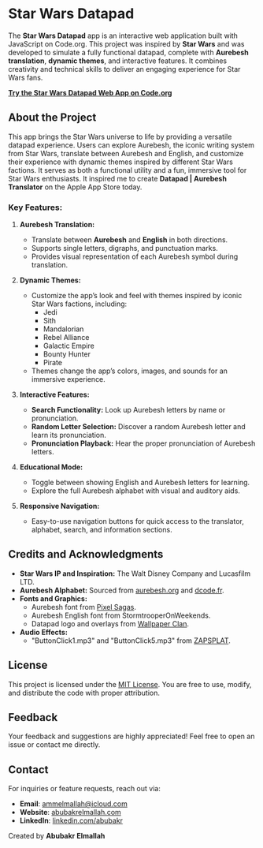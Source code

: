 # Star Wars Datapad

The **Star Wars Datapad** app is an interactive web application built with JavaScript on Code.org. This project was inspired by **Star Wars** and was developed to simulate a fully functional datapad, complete with **Aurebesh translation**, **dynamic themes**, and interactive features. It combines creativity and technical skills to deliver an engaging experience for Star Wars fans.

**[Try the Star Wars Datapad Web App on Code.org](https://studio.code.org/projects/applab/3GTPl_9o0qf9zWutRclvLYYoJRopnjTmVTdm3cXHELc)**

## About the Project

This app brings the Star Wars universe to life by providing a versatile datapad experience. Users can explore Aurebesh, the iconic writing system from Star Wars, translate between Aurebesh and English, and customize their experience with dynamic themes inspired by different Star Wars factions. It serves as both a functional utility and a fun, immersive tool for Star Wars enthusiasts. It inspired me to create **Datapad | Aurebesh Translator** on the Apple App Store today.

### Key Features:

1. **Aurebesh Translation:**
   - Translate between **Aurebesh** and **English** in both directions.
   - Supports single letters, digraphs, and punctuation marks.
   - Provides visual representation of each Aurebesh symbol during translation.

2. **Dynamic Themes:**
   - Customize the app’s look and feel with themes inspired by iconic Star Wars factions, including:
     - Jedi
     - Sith
     - Mandalorian
     - Rebel Alliance
     - Galactic Empire
     - Bounty Hunter
     - Pirate
   - Themes change the app’s colors, images, and sounds for an immersive experience.

3. **Interactive Features:**
   - **Search Functionality:** Look up Aurebesh letters by name or pronunciation.
   - **Random Letter Selection:** Discover a random Aurebesh letter and learn its pronunciation.
   - **Pronunciation Playback:** Hear the proper pronunciation of Aurebesh letters.

4. **Educational Mode:**
   - Toggle between showing English and Aurebesh letters for learning.
   - Explore the full Aurebesh alphabet with visual and auditory aids.

5. **Responsive Navigation:**
   - Easy-to-use navigation buttons for quick access to the translator, alphabet, search, and information sections.

## Credits and Acknowledgments

- **Star Wars IP and Inspiration:** The Walt Disney Company and Lucasfilm LTD.
- **Aurebesh Alphabet:** Sourced from [aurebesh.org](https://aurebesh.org) and [dcode.fr](https://dcode.fr/aurebesh-alphabet).
- **Fonts and Graphics:**
  - Aurebesh font from [Pixel Sagas](https://www.dafont.com/aurebesh.font).
  - Aurebesh English font from StormtrooperOnWeekends.
  - Datapad logo and overlays from [Wallpaper Clan](https://wallpapers-clan.com/app-icons/star-wars-datapad/).
- **Audio Effects:**
  - "ButtonClick1.mp3" and "ButtonClick5.mp3" from [ZAPSPLAT](https://www.zapsplat.com/sound-effect-category/button-clicks/).

## License

This project is licensed under the [MIT License](LICENSE). You are free to use, modify, and distribute the code with proper attribution.

## Feedback

Your feedback and suggestions are highly appreciated! Feel free to open an issue or contact me directly.

## Contact

For inquiries or feature requests, reach out via:
- **Email**: ammelmallah@icloud.com  
- **Website**: [abubakrelmallah.com](https://abubakrelmallah.com/)  
- **LinkedIn**: [linkedin.com/abubakr](https://www.linkedin.com/in/abubakr-elmallah-416a0b273/)  

Created by **Abubakr Elmallah**
